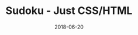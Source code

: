 ---
title: 'Sudoku - Just CSS/HTML'
description: 'Complete a sudoku puzzle without Javascript or server-side interaction.'
gametype: 'easy'
gameid: 14
date: 2018-06-20
tags: []
draft: false
type: 'games'
num19: [{'idx':1,'arr1':[1,2,3,4,5,6,7,8,9],'arr2':[1,2,3,4,5,6,7,8,9]},{'idx':2,'arr1':[1,2,3,4,5,6,7,8,9],'arr2':[1,2,3,4,5,6,7,8,9]},{'idx':3,'arr1':[1,2,3,4,5,6,7,8,9],'arr2':[1,2,3,4,5,6,7,8,9]},{'idx':4,'arr1':[1,2,3,4,5,6,7,8,9],'arr2':[1,2,3,4,5,6,7,8,9]},{'idx':5,'arr1':[1,2,3,4,5,6,7,8,9],'arr2':[1,2,3,4,5,6,7,8,9]},{'idx':6,'arr1':[1,2,3,4,5,6,7,8,9],'arr2':[1,2,3,4,5,6,7,8,9]},{'idx':7,'arr1':[1,2,3,4,5,6,7,8,9],'arr2':[1,2,3,4,5,6,7,8,9]},{'idx':8,'arr1':[1,2,3,4,5,6,7,8,9],'arr2':[1,2,3,4,5,6,7,8,9]},{'idx':9,'arr1':[1,2,3,4,5,6,7,8,9],'arr2':[1,2,3,4,5,6,7,8,9]}]
puzzle: [[3, 0, 0, 8, 0, 0, 2, 0, 6], [0, 0, 2, 0, 0, 4, 8, 0, 0], [8, 5, 0, 2, 0, 0, 0, 3, 0], [0, 1, 0, 5, 0, 7, 6, 0, 9], [0, 0, 0, 0, 2, 0, 0, 0, 0], [6, 0, 5, 9, 0, 1, 0, 8, 0], [0, 8, 0, 0, 0, 3, 0, 7, 2], [0, 0, 3, 7, 0, 0, 9, 0, 0], [7, 0, 1, 0, 0, 2, 0, 0, 3]]
layout: 'sudokucssstatic'
---